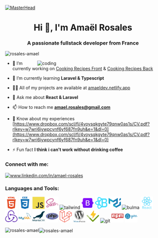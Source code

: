
[![MasterHead](https://res.cloudinary.com/superfolio/image/upload/v1620689979/68747470733a2f2f692e70696e696d672e636f6d2f6f726967696e616c732f63362f33332f63322f63363333633230656465383266306530636564376435373064626533613166332e676966_yjuh2s.gif)](https://amaeldev.netlify.app)
<h1 align="center">Hi 👋, I'm Amaël Rosales</h1>
<h3 align="center">A passionate fullstack developer from France</h3>


<p align="left"> <img src="https://komarev.com/ghpvc/?username=rosales-amael&label=Profile%20views&color=0e75b6&style=flat" alt="rosales-amael" /> </p>


<img align="right" alt="coding" width="400" src="https://i.pinimg.com/originals/e4/26/70/e426702edf874b181aced1e2fa5c6cde.gif" />

- 🔭 I’m currently working on [Cooking Recipes Front](https://github.com/Rosales-Amael/Cooking-Recipes-Frontend) & [Cooking Recipes Back](https://github.com/Rosales-Amael/Cooking-Recipes-Backend)

- 🌱 I’m currently learning **Laravel & Typescript**

- 👨‍💻 All of my projects are available at [amaeldev.netlify.app](https://amaeldev.netlify.app)

- 💬 Ask me about **React & Laravel**

- 📫 How to reach me **amael.rosales@gmail.com**

- 📄 Know about my experiences [https://www.dropbox.com/scl/fi/4voysqkgyte79qnw0as1s/CV.pdf?rlkey=w7wri6iywpcynf6yf687fn9uh&e=1&dl=0](https://www.dropbox.com/scl/fi/4voysqkgyte79qnw0as1s/CV.pdf?rlkey=w7wri6iywpcynf6yf687fn9uh&e=1&dl=0)

- ⚡ Fun fact **I think i can't work without drinking coffee**


<h3 align="left">Connect with me:</h3>
<p align="left">
<a href="https://linkedin.com/in/www.linkedin.com/in/amael-rosales" target="blank"><img align="center" src="https://raw.githubusercontent.com/rahuldkjain/github-profile-readme-generator/master/src/images/icons/Social/linked-in-alt.svg" alt="www.linkedin.com/in/amael-rosales" height="30" width="40" /></a>
</p>

<h3 align="left">Languages and Tools:</h3>
<p align="left"><img src="https://github.com/devicons/devicon/blob/master/icons/html5/html5-plain-wordmark.svg" alt="html5" width="40" height="40"/> <img src="https://github.com/devicons/devicon/blob/master/icons/css3/css3-plain-wordmark.svg" alt="css3" width="40" height="40"/> <img src="https://raw.githubusercontent.com/devicons/devicon/master/icons/javascript/javascript-original.svg" alt="javascript" width="40" height="40"/> <img src="https://raw.githubusercontent.com/devicons/devicon/master/icons/sass/sass-original.svg" alt="sass" width="40" height="40"/> <img src="https://www.vectorlogo.zone/logos/tailwindcss/tailwindcss-icon.svg" alt="tailwind" width="40" height="40"/> <img src="https://github.com/devicons/devicon/blob/master/icons/bootstrap/bootstrap-original.svg" alt="bootstrap" width="40" height="40"/> <img src= "https://github.com/devicons/devicon/blob/master/icons/reactbootstrap/reactbootstrap-original.svg" alt="reactbootstrap" width="40" height="40"/> <img src="https://github.com/devicons/devicon/blob/master/icons/materialui/materialui-original.svg" title="Material UI" alt="Material UI" width="40" height="40"/> <img src="https://raw.githubusercontent.com/gilbarbara/logos/804dc257b59e144eaca5bc6ffd16949752c6f789/logos/bulma.svg" alt="bulma" width="40" height="40"/> <img src="https://raw.githubusercontent.com/devicons/devicon/master/icons/react/react-original-wordmark.svg" alt="react" width="40" height="40"/> <img src="https://raw.githubusercontent.com/devicons/devicon/master/icons/redux/redux-original.svg" alt="redux" width="40" height="40"/> <img src="https://raw.githubusercontent.com/devicons/devicon/master/icons/mysql/mysql-original-wordmark.svg" alt="mysql" width="40" height="40"/> <img src="https://github.com/devicons/devicon/blob/master/icons/mariadb/mariadb-original-wordmark.svg" alt="mariadb" width="40" height="40"/> <img src="https://raw.githubusercontent.com/devicons/devicon/master/icons/php/php-original.svg" alt="php" width="40" height="40"/> <img src="https://github.com/devicons/devicon/blob/master/icons/laravel/laravel-original.svg" alt="laravel" width="40" height="40"/> <img src="https://github.com/devicons/devicon/blob/master/icons/wordpress/wordpress-original.svg" alt="wordpress" width="40" height="40"/> <img src="https://github.com/devicons/devicon/blob/master/icons/vitest/vitest-original.svg" alt="vitest" width="40" height="40"/> <img src="https://www.vectorlogo.zone/logos/git-scm/git-scm-icon.svg" alt="git" width="40" height="40"/> <img src="https://github.com/devicons/devicon/blob/master/icons/npm/npm-original-wordmark.svg" alt="npm" width="40" height="40"/> <img src="https://github.com/devicons/devicon/blob/master/icons/yarn/yarn-original-wordmark.svg" alt="yarn" width="40" height="40"/>

 </p>

<p><img align="left" src="https://github-readme-stats.vercel.app/api/top-langs?username=rosales-amael&show_icons=true&locale=en&layout=compact" alt="rosales-amael" /></p>

<p><img align="center" src="https://github-readme-streak-stats.herokuapp.com/?user=rosales-amael&" alt="rosales-amael" /></p>
